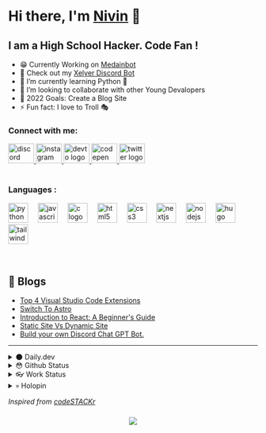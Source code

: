 # Hi there, I'm [Nivin](https://nivins.in/) 🤟

## I am a High School Hacker. Code Fan !

- 😁 Currently Working on [Medainbot](https://github.com/Medain-NFT)
- 🔭 Check out my [Xelyer Discord Bot]()
- 🌱 I’m currently learning Python 🤣
- 👯 I’m looking to collaborate with other Young Devalopers
- 🥅 2022 Goals: Create a Blog Site
- ⚡ Fun fact: I love to Troll 🎭

### Connect with me:

<div align="left">
  <a href="https://discord.gg/bT8jhUykVS" target="_blank">
    <img src="https://raw.githubusercontent.com/maurodesouza/profile-readme-generator/master/src/assets/icons/social/discord/default.svg" width="52" height="40" alt="discord logo"  />
  </a>
  <a href="https://www.instagram.com/nivinvysakh/" target="_blank">
    <img src="https://raw.githubusercontent.com/maurodesouza/profile-readme-generator/master/src/assets/icons/social/instagram/default.svg" width="52" height="40" alt="instagram logo"  />
  </a>
  <a href="https://dev.to/nivincantake" target="_blank">
    <img src="https://raw.githubusercontent.com/maurodesouza/profile-readme-generator/master/src/assets/icons/social/devto/default.svg" width="52" height="40" alt="devto logo"  />
  </a>
  <a href="https://codepen.io/Nivin389" target="_blank">
    <img src="https://raw.githubusercontent.com/maurodesouza/profile-readme-generator/master/src/assets/icons/social/codepen/default.svg" width="52" height="40" alt="codepen logo"  />
  </a>
  <a href="https://twitter.com/Nivin389" target="_blank">
    <img src="https://raw.githubusercontent.com/maurodesouza/profile-readme-generator/master/src/assets/icons/social/twitter/default.svg" width="52" height="40" alt="twitter logo"  />
  </a>
</div>

<br>

### Languages :

<div align="left">
  <img src="https://cdn.jsdelivr.net/gh/devicons/devicon/icons/python/python-original.svg" height="40" alt="python logo"  />
  <img width="12" />
  <img src="https://cdn.jsdelivr.net/gh/devicons/devicon/icons/javascript/javascript-original.svg" height="40" alt="javascript logo"  />
  <img width="12" />
  <img src="https://cdn.jsdelivr.net/gh/devicons/devicon/icons/c/c-original.svg" height="40" alt="c logo"  />
  <img width="12" />
  <img src="https://cdn.jsdelivr.net/gh/devicons/devicon/icons/html5/html5-original.svg" height="40" alt="html5 logo"  />
  <img width="12" />
  <img src="https://cdn.jsdelivr.net/gh/devicons/devicon/icons/css3/css3-original.svg" height="40" alt="css3 logo"  />
  <img width="12" />
  <img src="https://cdn.jsdelivr.net/gh/devicons/devicon/icons/nextjs/nextjs-original.svg" height="40" alt="nextjs logo"  />
  <img width="12" />
  <img src="https://cdn.jsdelivr.net/gh/devicons/devicon/icons/nodejs/nodejs-original.svg" height="40" alt="nodejs logo"  />
  <img width="12" />
  <img src="https://cdn.jsdelivr.net/gh/devicons/devicon/icons/hugo/hugo-original.svg" height="40" alt="hugo logo"  />
  <img width="12" />
  <img src="https://cdn.jsdelivr.net/gh/devicons/devicon/icons/tailwindcss/tailwindcss-original-wordmark.svg" height="40" alt="tailwindcss logo"  />
</div>

<br />
<br />


## 📕 Blogs
<!-- BLOG-POST-LIST:START -->
- [Top 4 Visual Studio Code Extensions](https://dev.to/nivincantake/top-4-visual-studio-code-extensions-4hno)
- [Switch To Astro](https://dev.to/nivincantake/switch-to-astro-1ga3)
- [Introduction to React: A Beginner&#39;s Guide](https://dev.to/nivincantake/introduction-to-react-a-beginners-guide-2ek7)
- [Static Site Vs Dynamic Site](https://dev.to/nivincantake/static-site-vs-dynamic-site-44n2)
- [Build your own Discord Chat GPT Bot.](https://dev.to/nivincantake/create-discord-bot-with-chatgpt-5jp)
<!-- BLOG-POST-LIST:END -->
---


<details>
  <summary>🌑 Daily.dev</summary>

<a href="https://app.daily.dev/DailyDevTips"><img src="https://github.com/ilynivin/ilynivin/blob/main/devcard.svg" width="400" alt="Nivin's Dev Card"/></a>


</details>

<details>
<summary>😳 Github Status</summary>


<!--START_SECTION:activity-->
1. 🎉 Merged PR [#1](https://github.com/Medain-NFT/MedainBot/pull/1) in [Medain-NFT/MedainBot](https://github.com/Medain-NFT/MedainBot)
2. 🎉 Merged PR [#5](https://github.com/Xelyer/Xelyerbot/pull/5) in [Xelyer/Xelyerbot](https://github.com/Xelyer/Xelyerbot)
3. 💪 Opened PR [#5](https://github.com/Xelyer/Xelyerbot/pull/5) in [Xelyer/Xelyerbot](https://github.com/Xelyer/Xelyerbot)
4. 🚀 Published release [Minor Changes 🔥](https://github.com/Minor Changes 🔥) in [Xelyer/Xelyerbot](https://github.com/Xelyer/Xelyerbot)
5. 🚀 Published release [More Changes !](https://github.com/More Changes !) in [Xelyer/Xelyerbot](https://github.com/Xelyer/Xelyerbot)
<!--END_SECTION:activity-->


</details>


<details>
<summary>👓 Work Status</summary>

<!--START_SECTION:waka-->

```txt
Python   2 hrs 35 mins   >>>>>>>>>>>>>>>>>>>>>>>>>   98.16 %
YAML     1 min           :::::::::::::::::::::::::   00.94 %
Other    1 min           :::::::::::::::::::::::::   00.72 %
```

<!--END_SECTION:waka-->

</details>

<details>
<summary>💀 Holopin</summary>

[![An image of @ilynivin's Holopin badges, which is a link to view their full Holopin profile](https://holopin.me/ilynivin)](https://holopin.io/@ilynivin)

</details>



*Inspired from [codeSTACKr](https://github.com/codeSTACKr/codeSTACKr)* 

<h3 align = center>

[![](https://visitcount.itsvg.in/api?id=Nivin389&label=Profile%20Views&color=4&icon=6&pretty=true)](https://visitcount.itsvg.in)

</h3>

